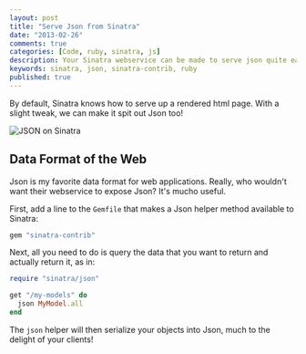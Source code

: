 ```yaml
---
layout: post
title: "Serve Json from Sinatra"
date: "2013-02-26"
comments: true
categories: [Code, ruby, sinatra, js]
description: Your Sinatra webservice can be made to serve json quite easily.
keywords: sinatra, json, sinatra-contrib, ruby
published: true
---
```


By default, Sinatra knows how to serve up a rendered html page.  With a slight tweak, we can make it spit out Json too!

![JSON on Sinatra](http://i.imgur.com/ZyCgi56.jpg)

<!--more-->

## Data Format of the Web

Json is my favorite data format for web applications.  Really, who wouldn't want their webservice to expose Json?  It's mucho useful.  

First, add a line to the `Gemfile` that makes a Json helper method available to Sinatra:

```ruby
gem "sinatra-contrib"
```
Next, all you need to do is query the data that you want to return and actually return it, as in:

```ruby
require "sinatra/json"

get "/my-models" do
  json MyModel.all
end
```

The `json` helper will then serialize your objects into Json, much to the delight of your clients!
